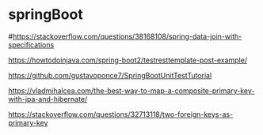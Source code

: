 # springBoot

#https://stackoverflow.com/questions/38168108/spring-data-join-with-specifications


https://howtodoinjava.com/spring-boot2/testresttemplate-post-example/


https://github.com/gustavoponce7/SpringBootUnitTestTutorial


https://vladmihalcea.com/the-best-way-to-map-a-composite-primary-key-with-jpa-and-hibernate/

https://stackoverflow.com/questions/32713118/two-foreign-keys-as-primary-key
